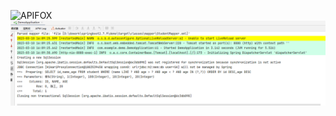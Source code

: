 ![APIFOX](https://github.com/zengyufei/XmWrappers/blob/main/apifox.jpg)
![houduan](https://github.com/zengyufei/XmWrappers/blob/main/houduan.png)
